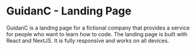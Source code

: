 # GuidanC - Landing Page

GuidanC is a landing page for a fictional company that provides a service for people who want to learn how to code. The landing page is built with React and NextJS. It is fully responsive and works on all devices.
